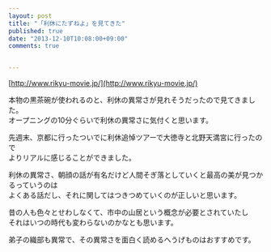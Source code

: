 ```yaml
---
layout: post
title: "「利休にたずねよ」を見てきた"
published: true
date: "2013-12-10T10:08:00+09:00"
comments: true


---
```


[http://www.rikyu-movie.jp/](http://www.rikyu-movie.jp/)  
  
本物の黒茶碗が使われるのと、利休の異常さが見れそうだったので見てきました。  
オープニングの10分ぐらいで利休の異常さに気付くと思います。  
  
先週末、京都に行ったついでに利休追悼ツアーで大徳寺と北野天満宮に行ったので  
よりリアルに感じることができました。  
  
利休の異常さ、朝顔の話が有名だけど人間そぎ落としていくと最高の美が見つかるっていうのは  
よくある話だし、それに関してはつきつめていくのが正しいと思います。  
  
昔の人も色々とせわしなくて、市中の山居という概念が必要とされていたし  
それはいつの時代も変わらないのかなとも思います。
  
弟子の織部も異常で、その異常さを面白く読めるへうげものはおすすめです。
